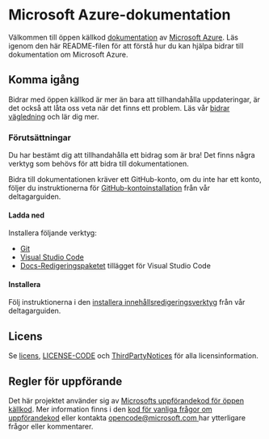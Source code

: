 # <a name="microsoft-azure-documentation"></a>Microsoft Azure-dokumentation

Välkommen till öppen källkod [dokumentation](https://docs.microsoft.com/azure) av [Microsoft Azure](https://azure.microsoft.com). Läs igenom den här README-filen för att förstå hur du kan hjälpa bidrar till dokumentation om Microsoft Azure.

## <a name="getting-started"></a>Komma igång

Bidrar med öppen källkod är mer än bara att tillhandahålla uppdateringar, är det också att låta oss veta när det finns ett problem. Läs vår [bidrar vägledning](.github/CONTRIBUTING.md) och lär dig mer.

### <a name="prerequisites"></a>Förutsättningar

Du har bestämt dig att tillhandahålla ett bidrag som är bra! Det finns några verktyg som behövs för att bidra till dokumentationen.

Bidra till dokumentationen kräver ett GitHub-konto, om du inte har ett konto, följer du instruktionerna för [GitHub-kontoinstallation](https://docs.microsoft.com/contribute/get-started-setup-github) från vår deltagarguiden.

#### <a name="download"></a>Ladda ned

Installera följande verktyg:

* [Git](https://git-scm.com/download)
* [Visual Studio Code](https://code.visualstudio.com/Download)
* [Docs-Redigeringspaketet](https://marketplace.visualstudio.com/items?itemName=docsmsft.docs-authoring-pack) tillägget för Visual Studio Code

#### <a name="install"></a>Installera

Följ instruktionerna i den [installera innehållsredigeringsverktyg](https://docs.microsoft.com/contribute/get-started-setup-tools) från vår deltagarguiden.

## <a name="license"></a>Licens

Se [licens](.github/LICENSE), [LICENSE-CODE](.github/LICENSE-CODE) och [ThirdPartyNotices](.github/ThirdPartyNotices) för alla licensinformation.

## <a name="code-of-conduct"></a>Regler för uppförande

Det här projektet använder sig av [Microsofts uppförandekod för öppen källkod](https://opensource.microsoft.com/codeofconduct/).
Mer information finns i den [kod för vanliga frågor om uppförandekod](https://opensource.microsoft.com/codeofconduct/faq/) eller kontakta [ opencode@microsoft.com ](mailto:opencode@microsoft.com) har ytterligare frågor eller kommentarer.
